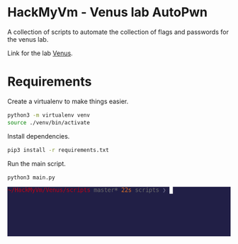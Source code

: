 # HackMyVm - Venus lab AutoPwn

A collection of scripts to automate the collection of flags and passwords for the venus lab.

Link for the lab [Venus](https://hackmyvm.eu/venus).

# Requirements

Create a virtualenv to make things easier.

```bash
python3 -m virtualenv venv
source ./venv/bin/activate
```

Install dependencies.

```bash
pip3 install -r requirements.txt
```

Run the main script.

```bash
python3 main.py
```

![](/images/venus.gif)